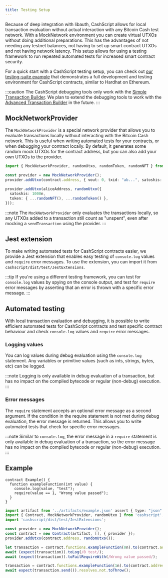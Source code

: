 ```yaml
---
title: Testing Setup
---
```


Because of deep integration with libauth, CashScript allows for local transaction evaluation without actual interaction with any Bitcoin Cash test network. With a MockNetwork environment you can create virtual UTXOs without doing additional preparations. This has the advantages of not needing any testnet balances, not having to set up smart contract UTXOs and not having network latency. This setup allows for using a testing framework to run repeated automated tests for increased smart contract security.

For a quick start with a CashScript testing setup, you can check out [our testing-suite example](https://github.com/CashScript/cashscript/tree/next/examples/testing-suite) that demonstrates a full development and testing environment for CashScript contracts, similar to Hardhat on Ethereum.

:::caution
The CashScript debugging tools only work with the [Simple Transaction Builder](/docs/sdk/transactions). We plan to extend the debugging tools to work with the [Advanced Transaction Builder](/docs/sdk/transactions-advanced) in the future.
:::

## MockNetworkProvider

The `MockNetworkProvider` is a special network provider that allows you to evaluate transactions locally without interacting with the Bitcoin Cash network. This is useful when writing automated tests for your contracts, or when debugging your contract locally. By default, it generates some random mock UTXOs for the contract address, but you can also add your own UTXOs to the provider.

```ts
import { MockNetworkProvider, randomUtxo, randomToken, randomNFT } from 'cashscript';

const provider = new MockNetworkProvider();
provider.addUtxo(contract.address, { vout: 0, txid: "ab...", satoshis: 10000n });

provider.addUtxo(aliceAddress, randomUtxo({
  satoshis: 1000n,
  token: { ...randomNFT(), ...randomToken() },
}));
```

:::note
The `MockNetworkProvider` only evaluates the transactions locally, so any UTXOs added to a transaction still count as "unspent", even after mocking a `sendTransaction` using the provider.
:::

## Jest extension

To make writing automated tests for CashScript contracts easier, we provide a Jest extension that enables easy testing of `console.log` values and `require` error messages. To use the extension, you can import it from `cashscript/dist/test/JestExtensions`.

:::tip
If you're using a different testing framework, you can test for `console.log` values by spying on the console output, and test for `require` error messages by asserting that an error is thrown with a specific error message.
:::

## Automated testing

With local transaction evaluation and debugging, it is possible to write efficient automated tests for CashScript contracts and test specific contract behaviour and check `console.log` values and `require` error messages.

### Logging values

You can log values during debug evaluation using the `console.log` statement. Any variables or primitive values (such as ints, strings, bytes, etc) can be logged.

:::note
Logging is only available in debug evaluation of a transaction, but has no impact on the compiled bytecode or regular (non-debug) execution.
:::

### Error messages

The `require` statement accepts an optional error message as a second argument. If the condition in the require statement is not met during debug evaluation, the error message is returned. This allows you to write automated tests that check for specific error messages.

:::note
Similar to `console.log`, the error message in a `require` statement is only available in debug evaluation of a transaction, so the error message has no impact on the compiled bytecode or regular (non-debug) execution.
:::

## Example

```solidity title="Example contract"
contract Example() {
  function exampleFunction(int value) {
    console.log(value, "test");
    require(value == 1, "Wrong value passed");
  }
}
```

```ts title="Example test file"
import artifact from '../artifacts/example.json' assert { type: "json" };
import { Contract, MockNetworkProvider, randomUtxo } from 'cashscript';
import 'cashscript/dist/test/JestExtensions';

const provider = new MockNetworkProvider();
const contract = new Contract(artifact, [], { provider });
provider.addUtxo(contract.address, randomUtxo());

let transaction = contract.functions.exampleFunction(0n).to(contract.address, 10000n);
await (expect(transaction)).toLog(/0 test/);
await (expect(transaction)).toFailRequireWith(/Wrong value passed/);

transaction = contract.functions.exampleFunction(1n).to(contract.address, 10000n);
await expect(transaction.send()).resolves.not.toThrow();
```
